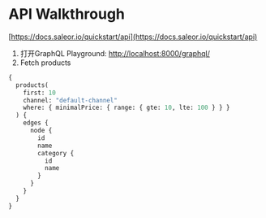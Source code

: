 # API Walkthrough

[https://docs.saleor.io/quickstart/api](https://docs.saleor.io/quickstart/api)

1. 打开GraphQL Playground: [http://localhost:8000/graphql/](http://localhost:8000/graphql/)
2. Fetch products
```graphql
{
  products(
    first: 10
    channel: "default-channel"
    where: { minimalPrice: { range: { gte: 10, lte: 100 } } }
  ) {
    edges {
      node {
        id
        name
        category {
          id
          name
        }
      }
    }
  }
}
```
